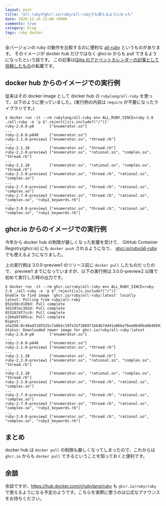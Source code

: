 ```yaml
---
layout: post
title: "all-rubyがghcr.io/ruby/all-rubyでも使えるようになった"
date: 2020-12-16 22:00 +0900
comments: true
category: blog
tags: ruby docker
---
```

全バージョンの ruby の動作を比較するのに便利な [all-ruby](https://github.com/akr/all-ruby) というものがあります。
そのイメージが docker hub だけではなく ghcr.io からも pull できるようになったという話です。
この記事は[Qiita のアドベントカレンダーの記事として投稿したもの](https://qiita.com/znz/items/773b769a9b56c5416175)の転載です。

<!--more-->

## docker hub からのイメージでの実行例

従来はその docker image として docker hub の `rubylang/all-ruby` を使って、以下のように使っていました。(実行例の内容は `require` が不要になったライブラリです。)

```shell-session
$ docker run -it --rm rubylang/all-ruby env ALL_RUBY_SINCE=ruby-2.0 ./all-ruby -e 'p $".reject{|s|s.include?("/")}'
ruby-2.0.0-p0       ["enumerator.so"]
...
ruby-2.0.0-p648     ["enumerator.so"]
ruby-2.1.0-preview1 ["enumerator.so", "thread.rb"]
...
ruby-2.1.10         ["enumerator.so", "thread.rb"]
ruby-2.2.0-preview1 ["enumerator.so", "rational.so", "complex.so", "thread.rb"]
...
ruby-2.2.10         ["enumerator.so", "rational.so", "complex.so", "thread.rb"]
ruby-2.3.0-preview1 ["enumerator.so", "thread.rb", "rational.so", "complex.so"]
...
ruby-2.7.0-preview2 ["enumerator.so", "thread.rb", "rational.so", "complex.so"]
ruby-2.7.0-preview3 ["enumerator.so", "thread.rb", "rational.so", "complex.so", "ruby2_keywords.rb"]
...
ruby-3.0.0-preview1 ["enumerator.so", "thread.rb", "rational.so", "complex.so", "ruby2_keywords.rb"]
```

## ghcr.io からのイメージでの実行例

今年から docker hub の制限が厳しくなった影響を受けて、 GitHub Container Registry(ghcr.io) にも `docker push` されるようになり、 [ghcr.io/ruby/all-ruby](https://ghcr.io/ruby/all-ruby) でも使えるようになりました。

上の実行例は 3.0.0-preview1 のリリース前に `docker pull` したものだったので、 preview1 までになっていますが、以下の実行例は 3.0.0-preview2 以降で初めて実行した時の出力です。

```shell-session
$ docker run -it --rm ghcr.io/ruby/all-ruby env ALL_RUBY_SINCE=ruby-2.0 ./all-ruby -e 'p $".reject{|s|s.include?("/")}'
Unable to find image 'ghcr.io/ruby/all-ruby:latest' locally
latest: Pulling from ruby/all-ruby
852e50cd189d: Pull complete
3d2287ec382d: Pull complete
8532674f7cc9: Pull complete
c2b6a97405ca: Pull complete
Digest: sha256:8c48ad2185525c7a8b5c19fe31f286971b64b7dd41a06be7bee0bd6ba8646943
Status: Downloaded newer image for ghcr.io/ruby/all-ruby:latest
ruby-2.0.0-p0       ["enumerator.so"]
...
ruby-2.0.0-p648     ["enumerator.so"]
ruby-2.1.0-preview1 ["enumerator.so", "thread.rb"]
...
ruby-2.1.10         ["enumerator.so", "thread.rb"]
ruby-2.2.0-preview1 ["enumerator.so", "rational.so", "complex.so", "thread.rb"]
...
ruby-2.2.10         ["enumerator.so", "rational.so", "complex.so", "thread.rb"]
ruby-2.3.0-preview1 ["enumerator.so", "thread.rb", "rational.so", "complex.so"]
...
ruby-2.7.0-preview2 ["enumerator.so", "thread.rb", "rational.so", "complex.so"]
ruby-2.7.0-preview3 ["enumerator.so", "thread.rb", "rational.so", "complex.so", "ruby2_keywords.rb"]
...
ruby-3.0.0-preview2 ["enumerator.so", "thread.rb", "rational.so", "complex.so", "ruby2_keywords.rb"]
```

## まとめ

docker hub は `docker pull` の制限も厳しくなってしまったので、これからは `ghcr.io` からも `docker pull` できるということを知っておくと便利です。

## 余談

余談ですが、<https://hub.docker.com/r/rubylang/ruby> も `ghcr.io/ruby/ruby` で使えるようになる予定のようです。こちらを実際に使うのは公式なアナウンスをお待ちください。
